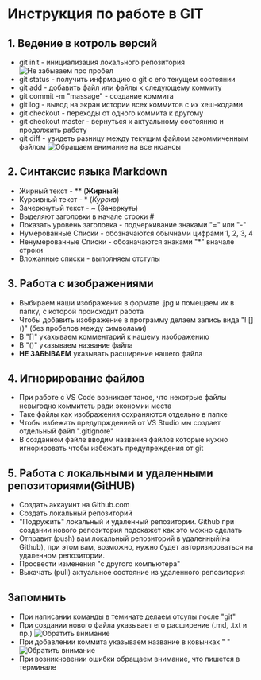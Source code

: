 # Инструкция по работе в GIT
## 1. Ведение в котроль версий 
* git init - инициализация локального репозитория
![Не забываем про пробел](1.jpg)
* git status - получить инфрмацию о git о его текущем состоянии
* git add - добавить файл или файлы к следующему коммиту
* git commit -m "massage" - создание коммита 
* git log - вывод на экран истории всех коммитов с их хеш-кодами
* git checkout - переходы от одного коммита к другому 
* git checkout master - вернуться к актуальному состоянию и продолжить работу 
* git diff -  увидеть разницу между текущим файлом закоммиченным файлом
![Обращаем внимание на все нюансы](4.jpg)

## 2. Синтаксис языка Markdown
* Жирный текст - ** (**Жирный**)
* Курсивный текст - * (*Курсив*)
* Зачеркнутый текст - ~ (~~Зачеркуть~~)
* Выделяют заголовки в начале строки #
* Показать уровень заголовка - подчеркивание знаками "=" или "-"
* Нумерованные Списки - обозначаются обычнами цифрами 1, 2, 3, 4
* Ненумерованные Списки - обозначаются знаками "*" вначале строки
* Вложанные списки - выполняем отступы

## 3. Работа с изображениями
* Выбираем наши изображения в формате .jpg и помещаем их в папку, с которой происходит работа
* Чтобы добавить изображение  в программу делаем запись вида
"! [] ()" (без пробелов между символами)
* В "[]" укахываем комментарий к нашему изображению
* В "()" указываем название файла
* **НЕ ЗАБЫВАЕМ** указывать расширение нашего файла

## 4. Игнорирование файлов
* При работе с VS Code возникает такое, что некотрые файлы невыгодно коммитеть ради экономии места
* Таке файлы как изображения сохраняются отдельно в папке
* Чтобы избежать предупржденией от VS Studio мы создает отдельный файл ".gitignore"
* В созданном файле вводим названия файлов которые нужно игнорировать чтобы избежать предупреждения от git

## 5. Работа с локальными и удаленными репозиториями(GitHUB)
* Создать аккауинт на Github.com
* Создать локальный репозиторий
* "Подружить" локальный и удаленный репозитории. Github при создании нового репозитория подскажет как это можно сделать
* Отправит (push) вам локальный репозиторий в удаленный(на Github), при этом вам, возможно, нужно будет авторизироваться на удаленном репозитории.
* Просвести изменения "с другого компьютера"
* Выкачать (pull) актуальное состояние из удаленного репозитория

## **Запомнить**
* При написании команды в теминате делаем отсупы после "git"
* При создании нового файла указывает его расширение (.md, .txt и пр.)
![Обратить внимание](2.jpg)
* При добавлении коммита указываем название в ковычках " "
![Обратить внимание](3.jpg)
* При возникновении ошибки обращаем внимание, что пишется в терминале

